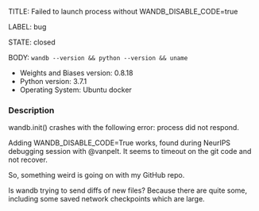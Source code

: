 TITLE:
Failed to launch process without WANDB_DISABLE_CODE=true

LABEL:
bug

STATE:
closed

BODY:
`wandb --version && python --version && uname`

* Weights and Biases version: 0.8.18
* Python version: 3.7.1
* Operating System: Ubuntu docker

### Description

wandb.init() crashes with the following error: process did not respond.

Adding WANDB_DISABLE_CODE=True works, found during NeurIPS debugging session with @vanpelt. It seems to timeout on the git code and not recover.

So, something weird is going on with my GitHub repo. 

Is wandb trying to send diffs of new files? Because there are quite some, including some saved network checkpoints which are large.

